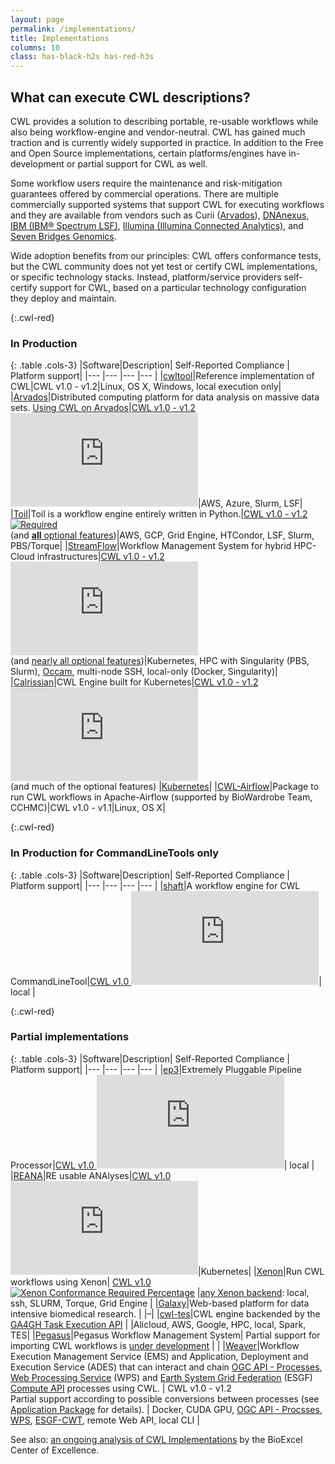 ```yaml
---
layout: page
permalink: /implementations/
title: Implementations
columns: 10
class: has-black-h2s has-red-h3s
---
```


## What can execute CWL descriptions?
CWL provides a
solution to describing portable, re-usable workflows while also
being workflow-engine and vendor-neutral.
CWL has gained much traction and is currently widely
supported in practice. In addition to the Free and Open Source implementations, certain platforms/engines have in-development or partial support for CWL as well.

Some workflow users require the maintenance and risk-mitigation
guarantees offered by commercial operations. There are multiple
commercially supported systems that support CWL for executing
workflows and they are available from vendors such as Curii
([Arvados](https://arvados.org/)), [DNAnexus](https://www.dnanexus.com/), [IBM (IBM® Spectrum LSF)](https://www.ibm.com/analytics/spectrum-computing), [Illumina
(Illumina Connected Analytics)](https://www.illumina.com/products/by-type/informatics-products/connected-analytics.html?scid=2021-269ECL4851), and [Seven Bridges Genomics](https://www.sevenbridges.com/).

Wide adoption benefits from our principles: CWL offers
conformance tests, but the CWL community does not yet test or certify
CWL implementations, or specific technology stacks. Instead,
platform/service providers self-certify support for CWL, based on a
particular technology configuration they deploy and maintain.

{:.cwl-red}
### In Production

{: .table .cols-3}
|Software|Description| Self-Reported Compliance | Platform support|
|--- |--- |--- |--- |
|[cwltool](https://github.com/common-workflow-language/cwltool)|Reference implementation of CWL|CWL v1.0 - v1.2|Linux, OS X, Windows, local execution only|
|[Arvados](https://arvados.org/)|Distributed computing platform for data analysis on massive data sets. [Using CWL on Arvados](https://doc.arvados.org/user/cwl/cwl-runner.html)|[CWL v1.0 - v1.2 ![Required](https://badgen.net/https/jutro-4zz18-ytx3kamvs9vo8q5.collections.jutro.arvadosapi.com/required.json?icon=commonwl)](https://dev.arvados.org/projects/arvados/wiki/CWL_Conformance)|AWS, Azure, Slurm, LSF|
|[Toil](https://github.com/BD2KGenomics/toil)|Toil is a workflow engine entirely written in Python.|[CWL v1.0 - v1.2 ![Required](https://badgen.net/https/ucsc-ci.com/api/v4/projects/3/jobs/artifacts/master/raw/badges1.2/required.json%3Fjob=cwl_badge?icon=commonwl)](https://toil.readthedocs.io/en/latest/cwl/conformance.html#)<br />(and [**all** optional features](https://toil.readthedocs.io/en/latest/cwl/conformance.html#cwl-1-2-optional-features))|AWS, GCP, Grid Engine, HTCondor, LSF, Slurm, PBS/Torque|
|[StreamFlow](https://streamflow.di.unito.it/)|Workflow Management System for hybrid HPC-Cloud infrastructures|[CWL v1.0 - v1.2 ![Required](https://badgen.net/https/streamflow.di.unito.it/cwl-conformance/v1.2/required.json?icon=commonwl)](https://github.com/alpha-unito/streamflow#cwl-compatibility)<br />(and [nearly all optional features](https://github.com/alpha-unito/streamflow#cwl-compatibility))|Kubernetes, HPC with Singularity (PBS, Slurm), [Occam](https://c3s.unito.it/index.php/super-computer), multi-node SSH, local-only (Docker, Singularity)|
|[Calrissian](https://github.com/Duke-GCB/calrissian)|CWL Engine built for Kubernetes|[CWL v1.0 - v1.2 ![Required](https://badgen.net/https/raw.githubusercontent.com/Duke-GCB/calrissian/master/conformance/badges/1.0.2/required.json?icon=commonwl)](https://github.com/Duke-GCB/calrissian/tree/master/conformance#readme)<br />(and much of the optional features) |[Kubernetes](https://kubernetes.io/)|
|[CWL-Airflow](https://github.com/Barski-lab/cwl-airflow)|Package to run CWL workflows in Apache-Airflow (supported by BioWardrobe Team, CCHMC)|CWL v1.0 - v1.1|Linux, OS X|

{:.cwl-red}
### In Production for CommandLineTools only

{: .table .cols-3}
|Software|Description| Self-Reported Compliance | Platform support|
|--- |--- |--- |--- |
|[shaft](https://github.com/tom-tan/shaft)|A workflow engine for CWL CommandLineTool|[CWL v1.0 ![Required](https://badgen.net/https/raw.githubusercontent.com/tom-tan/conformance/master/shaft/cwl_v1.0/shaft_latest/required.json?icon=commonwl)](https://github.com/tom-tan/shaft#conformance-tests-for-cwl-v10)| local |

{:.cwl-red}
### Partial implementations

{: .table .cols-3}
|Software|Description| Self-Reported Compliance | Platform support|
|--- |--- |--- |--- |
|[ep3](https://github.com/tom-tan/ep3)|Extremely Pluggable Pipeline Processor|[CWL v1.0 ![Required](https://badgen.net/https/raw.githubusercontent.com/tom-tan/conformance/master/ep3/cwl_v1.0/ep3_latest/required.json?icon=commonwl)](https://github.com/tom-tan/ep3#conformance-tests-for-cwl-v10-for-the-latest-release)| local |
|[REANA](https://docs.reana.io/)|RE usable ANAlyses|[CWL v1.0 ![Required](https://badgen.net/https/raw.githubusercontent.com/reanahub/reana-workflow-engine-cwl/master/badges/v1.0/required.json?icon=commonwl)](https://github.com/reanahub/reana-workflow-engine-cwl#cwl-v10)|Kubernetes|
|[Xenon](https://nlesc.github.io/Xenon/)|Run CWL workflows using Xenon| <a href="https://github.com/xenon-middleware/xenonflow#cwl-compliance-v10">CWL v1.0 <img src="https://badgen.net/https/raw.githubusercontent.com/xenon-middleware/xenon-flow/gh-pages/badges/required.json?icon=commonwl" alt="Xenon Conformance Required Percentage"></a> |[any Xenon backend](https://nlesc.github.io/Xenon/): local, ssh, SLURM, Torque, Grid Engine |
|[Galaxy](https://galaxyproject.org/)|Web-based platform for data intensive biomedical research. | |&#8211;|
|[cwl-tes](https://github.com/ohsu-comp-bio/cwl-tes)|CWL engine backended by the [GA4GH Task Execution API](https://github.com/ga4gh/task-execution-schemas) | |Alicloud, AWS, Google, HPC, local, Spark, TES|
|[Pegasus](https://pegasus.isi.edu/documentation/reference-guide/cwl-support.html)|Pegasus Workflow Management System| Partial support for importing CWL workflows is [under development](https://pegasus.isi.edu/documentation/manpages/pegasus-cwl-converter.html) | |
|[Weaver](https://github.com/crim-ca/weaver)|Workflow Execution Management Service (EMS) and Application, Deployment and Execution Service (ADES) that can interact and chain [OGC API - Processes][OAPIP], [Web Processing Service][WPS] (WPS) and [Earth System Grid Federation][ESGF] (ESGF) [Compute API][ESGF-CWT] processes using CWL. | CWL v1.0 - v1.2 <br> Partial support according to possible conversions between processes (see [Application Package][AppPkg] for details). | Docker, CUDA GPU, [OGC API - Procsses][OAPIP], [WPS][WPS], [ESGF-CWT][ESGF-CWT], remote Web API, local CLI |

[AppPkg]: https://pavics-weaver.readthedocs.io/en/latest/package.html
[ESGF]: https://esgf.llnl.gov/
[ESGF-CWT]: https://github.com/ESGF/esgf-compute-api
[OAPIP]: https://github.com/opengeospatial/ogcapi-processes
[WPS]: https://www.ogc.org/standard/wps/

See also: [an ongoing analysis of CWL Implementations](https://docs.bioexcel.eu/cwl-engine-guide/about.html#summary-of-engines) by the BioExcel Center of Excellence.
